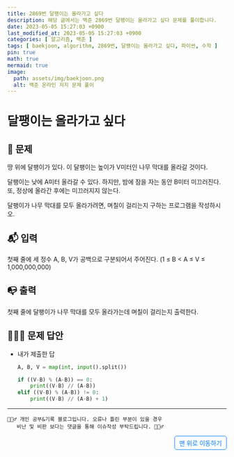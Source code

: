 ```yaml
---
title: 2869번 달팽이는 올라가고 싶다
description: 해당 글에서는 백준 2869번 달팽이는 올라가고 싶다 문제를 풀이합니다.
date: 2023-05-05 15:27:03 +0900
last_modified_at: 2023-05-05 15:27:03 +0900
categories: [ 알고리즘, 백준 ]
tags: [ baekjoon, algorithm, 2869번, 달팽이는 올라가고 싶다, 파이썬, 수학 ]
pin: true
math: true
mermaid: true
image:
  path: assets/img/baekjoon.png
  alt: 백준 온라인 저지 문제 풀이
---
```

    
# 달팽이는 올라가고 싶다
## 📃 문제
땅 위에 달팽이가 있다. 이 달팽이는 높이가 V미터인 나무 막대를 올라갈 것이다.

달팽이는 낮에 A미터 올라갈 수 있다. 하지만, 밤에 잠을 자는 동안 B미터 미끄러진다. 또, 정상에 올라간 후에는 미끄러지지 않는다.

달팽이가 나무 막대를 모두 올라가려면, 며칠이 걸리는지 구하는 프로그램을 작성하시오.

## 📬 입력
첫째 줄에 세 정수 A, B, V가 공백으로 구분되어서 주어진다. (1 ≤ B < A ≤ V ≤ 1,000,000,000)

## 📭 출력
첫째 줄에 달팽이가 나무 막대를 모두 올라가는데 며칠이 걸리는지 출력한다.

## 🙆🏻‍♂️ 문제 답안

- 내가 제출한 답
    ```python
    A, B, V = map(int, input().split())

    if ((V-B) % (A-B)) == 0:
        print((V-B) // (A-B))
    elif ((V-B) % (A-B)) != 0:
        print((V-B) // (A-B) + 1)
    ``` 

***

    🙋🏻‍♂️ 개인 공부&기록 블로그입니다. 오류나 틀린 부분이 있을 경우 
       비난 및 비판 보다는 댓글을 통해 이슈작성 부탁드립니다. 🙋🏻‍♂️

<a href="#" style="display: inline-block; padding: 5px 10px; color: #007bff; text-decoration: none; border: 0.5px solid #007bff; border-radius: 5px; float: right;">맨 위로 이동하기</a>